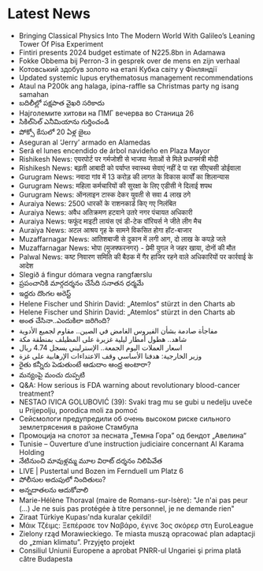 # Latest News
-  Bringing Classical Physics Into The Modern World With Galileo’s Leaning Tower Of Pisa Experiment
-  Fintiri presents 2024 budget estimate of N225.8bn in Adamawa
-  Fokke Obbema bij Perron-3 in gesprek over de mens en zijn verhaal
-  Котовський здобув золото на етапі Кубка світу у Фінляндії
-  Updated systemic lupus erythematosus management recommendations
-  Ataul na P200k ang halaga, ipina-raffle sa Christmas party ng isang samahan
-  బదిలీల్లో పక్షపాత వైఖరి సరికాదు
-  Најголемите хитови на ПМГ вечерва во Станица 26
-  సికిల్‌సెల్‌ ఎనీమియాను గుర్తించండి
-  పోక్సో కేసులో 20 ఏళ్ల జైలు
-  Aseguran al ‘Jerry’ armado en Alamedas
-  Será el lunes encendido de árbol navideño en Plaza Mayor
-  Rishikesh News: एयरपोर्ट पर गर्मजोशी से भाजपा नेताओं से मिले प्रधानमंत्री मोदी
-  Rishikesh News: बढ़ती आबादी को पर्याप्त स्वास्थ्य सेवाएं नहीं दे पा रहा सीएचसी डोईवाला
-  Gurugram News: नवादा गांव में 13 करोड़ की लागत के विकास कार्यों का शिलान्यास
-  Gurugram News: महिला कर्मचारियों की सुरक्षा के लिए एडीसी ने दिलाई शपथ
-  Gurugram News: ऑनलाइन टास्क देकर युवती से सवा 4 लाख ठगे
-  Auraiya News: 2500 धारकों के राशनकार्ड किए गए निलंबित
-  Auraiya News: अवैध अतिक्रमण हटवाने उतरे नगर पंचायत अधिकारी
-  Auraiya News: फफूंद माइटी लायंस एवं डी-टेक वॉरियर्स ने जीते लीग मैच
-  Auraiya News: अटल आश्रय गृह के सामने विकसित होगा हॉट-बाजार
-  Muzaffarnagar News: आतिशबाजी से दुकान में लगी आग, दो लाख के कपड़े जले
-  Muzaffarnagar News: भोपा (मुजफ्फरनगर) - प्रेमी युगल ने जहर खाया, दोनों की मौत
-  Palwal News: कष्ट निवारण समिति की बैठक में गैर हाजिर रहने वाले अधिकारियों पर कार्रवाई के आदेश
-  Slegið á fingur dómara vegna rangfærslu
-  ప్రపంచానికి మార్గదర్శనం చేసేది సనాతన ధర్మమే
-  ఇద్దరు దొంగల అరెస్ట్‌
-  Helene Fischer und Shirin David: „Atemlos“ stürzt in den Charts ab
-  Helene Fischer und Shirin David: „Atemlos“ stürzt in den Charts ab
-  అంత చేసినా..ఎందుకిలా జరిగింది?
-  مفاجأة صادمة بشأن الفيروس الغامض في الصين.. مقاوم لجميع الأدوية
-  شاهد.. هطول أمطار ليلية غزيرة على المظيلف بمنطقة مكة
-  اسعار العملات اليوم الجمعة.. الإسترليني يسجل 4.74 ريال
-  وزير الخارجية: هدفنا الأساسي وقف الاعتداءات الإرهابية على غزة
-  రైతు కన్నీరు పెడుతుంటే ఆడుదాం ఆంధ్ర అంటారా?
-  మన్యంపై మంచు దుప్పటి
-  Q&A: How serious is FDA warning about revolutionary blood-cancer treatment?
-  NESTAO IVICA GOLUBOVIĆ (39): Svaki trag mu se gubi u nedelju uveče u Prijepolju, porodica moli za pomoć
-  Сейсмологи предупредили об очень высоком риске сильного землетрясения в районе Стамбула
-  Промоција на спотот за песната „Темна Гора” од бендот „Авелина“
-  Tunisie – Ouverture d’une instruction judiciaire concernant Al Karama Holding
-  నేటినుంచి మావుళ్లమ్మ మూల విరాట్‌ దర్శనం నిలిపివేత
-  LIVE | Pustertal und Bozen im Fernduell um Platz 6
-  పోలీసుల అదుపులో నిందితులు?
-  అన్నదాతలను ఆదుకోవాలి
-  Marie-Hélène Thoraval (maire de Romans-sur-Isère): "Je n'ai pas peur (...) Je ne suis pas protégée à titre personnel, je ne demande rien"
-  Ziraat Türkiye Kupası'nda kuralar çekildi!
-  Μάικ Τζέιμς: Ξεπέρασε τον Ναβάρο, έγινε 3ος σκόρερ στη EuroLeague
-  Zielony rząd Morawieckiego. Te miasta muszą opracować plan adaptacji do „zmian klimatu”. Przyjęto projekt
-  Consiliul Uniunii Europene a aprobat PNRR-ul Ungariei şi prima plată către Budapesta
